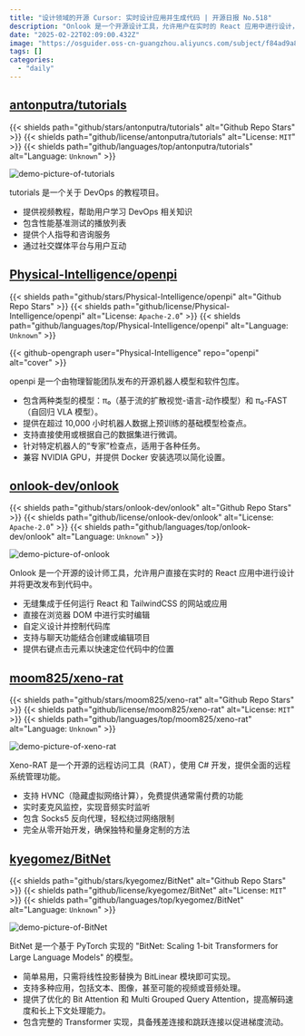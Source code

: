 ```yaml
---
title: "设计领域的开源 Cursor: 实时设计应用并生成代码 | 开源日报 No.518"
description: "Onlook 是一个开源设计工具，允许用户在实时的 React 应用中进行设计，支持与 TailwindCSS 集成，提供实时编辑、项目聊天功能、快速定位代码的右键功能，旨在提升设计与代码的无缝协作。"
date: "2025-02-22T02:09:00.432Z"
image: "https://osguider.oss-cn-guangzhou.aliyuncs.com/subject/f84ad9a8106d62fcd242ad9b810e64f9.png"
tags: []
categories:
  - "daily"
---
```


## [antonputra/tutorials](https://github.com/antonputra/tutorials)

{{< shields path="github/stars/antonputra/tutorials" alt="Github Repo Stars" >}} {{< shields path="github/license/antonputra/tutorials" alt="License: `MIT`" >}} {{< shields path="github/languages/top/antonputra/tutorials" alt="Language: `Unknown`" >}}

![demo-picture-of-tutorials](https://static.osguider.com/subject/github/antonputra/tutorials/e96497965aa9b8310c11eee33f6cf96d.png)

tutorials 是一个关于 DevOps 的教程项目。

- 提供视频教程，帮助用户学习 DevOps 相关知识
- 包含性能基准测试的播放列表
- 提供个人指导和咨询服务
- 通过社交媒体平台与用户互动
  
## [Physical-Intelligence/openpi](https://github.com/Physical-Intelligence/openpi)

{{< shields path="github/stars/Physical-Intelligence/openpi" alt="Github Repo Stars" >}} {{< shields path="github/license/Physical-Intelligence/openpi" alt="License: `Apache-2.0`" >}} {{< shields path="github/languages/top/Physical-Intelligence/openpi" alt="Language: `Unknown`" >}}

{{< github-opengraph user="Physical-Intelligence" repo="openpi" alt="cover" >}}

openpi 是一个由物理智能团队发布的开源机器人模型和软件包库。

- 包含两种类型的模型：π₀（基于流的扩散视觉-语言-动作模型）和 π₀-FAST（自回归 VLA 模型）。
- 提供在超过 10,000 小时机器人数据上预训练的基础模型检查点。
- 支持直接使用或根据自己的数据集进行微调。
- 针对特定机器人的“专家”检查点，适用于各种任务。
- 兼容 NVIDIA GPU，并提供 Docker 安装选项以简化设置。
  
## [onlook-dev/onlook](https://github.com/onlook-dev/onlook)

{{< shields path="github/stars/onlook-dev/onlook" alt="Github Repo Stars" >}} {{< shields path="github/license/onlook-dev/onlook" alt="License: `Apache-2.0`" >}} {{< shields path="github/languages/top/onlook-dev/onlook" alt="Language: `Unknown`" >}}

![demo-picture-of-onlook](https://static.osguider.com/subject/github/onlook-dev/onlook/75d64a4783a10a0fe3db761012678160.png)

Onlook 是一个开源的设计师工具，允许用户直接在实时的 React 应用中进行设计并将更改发布到代码中。

- 无缝集成于任何运行 React 和 TailwindCSS 的网站或应用
- 直接在浏览器 DOM 中进行实时编辑
- 自定义设计并控制代码库
- 支持与聊天功能结合创建或编辑项目
- 提供右键点击元素以快速定位代码中的位置
  
## [moom825/xeno-rat](https://github.com/moom825/xeno-rat)

{{< shields path="github/stars/moom825/xeno-rat" alt="Github Repo Stars" >}} {{< shields path="github/license/moom825/xeno-rat" alt="License: `MIT`" >}} {{< shields path="github/languages/top/moom825/xeno-rat" alt="Language: `Unknown`" >}}

![demo-picture-of-xeno-rat](https://static.osguider.com/subject/github/moom825/xeno-rat/f870ae7c4d9ca811afc29ca6e51a4c5e.png)

Xeno-RAT 是一个开源的远程访问工具（RAT），使用 C# 开发，提供全面的远程系统管理功能。

- 支持 HVNC（隐藏虚拟网络计算），免费提供通常需付费的功能
- 实时麦克风监控，实现音频实时监听
- 包含 Socks5 反向代理，轻松绕过网络限制
- 完全从零开始开发，确保独特和量身定制的方法
  
## [kyegomez/BitNet](https://github.com/kyegomez/BitNet)

{{< shields path="github/stars/kyegomez/BitNet" alt="Github Repo Stars" >}} {{< shields path="github/license/kyegomez/BitNet" alt="License: `MIT`" >}} {{< shields path="github/languages/top/kyegomez/BitNet" alt="Language: `Unknown`" >}}

![demo-picture-of-BitNet](https://static.osguider.com/subject/github/kyegomez/BitNet/b0dc21a0ff948f667aa0a09134b9c765.png)

BitNet 是一个基于 PyTorch 实现的 "BitNet: Scaling 1-bit Transformers for Large Language Models" 的模型。

- 简单易用，只需将线性投影替换为 BitLinear 模块即可实现。
- 支持多种应用，包括文本、图像，甚至可能的视频或音频处理。
- 提供了优化的 Bit Attention 和 Multi Grouped Query Attention，提高解码速度和长上下文处理能力。
- 包含完整的 Transformer 实现，具备残差连接和跳跃连接以促进梯度流动。
  

